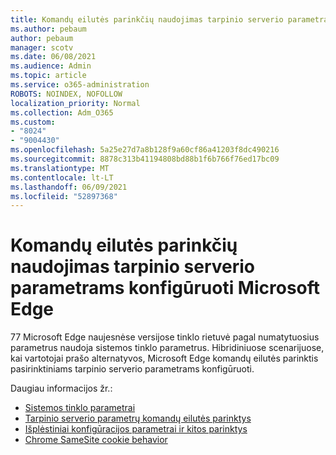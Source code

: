 ```yaml
---
title: Komandų eilutės parinkčių naudojimas tarpinio serverio parametrams konfigūruoti Microsoft Edge
ms.author: pebaum
author: pebaum
manager: scotv
ms.date: 06/08/2021
ms.audience: Admin
ms.topic: article
ms.service: o365-administration
ROBOTS: NOINDEX, NOFOLLOW
localization_priority: Normal
ms.collection: Adm_O365
ms.custom:
- "8024"
- "9004430"
ms.openlocfilehash: 5a25e27d7a8b128f9a60cf86a41203f8dc490216
ms.sourcegitcommit: 8878c313b41194808bd88b1f6b766f76ed17bc09
ms.translationtype: MT
ms.contentlocale: lt-LT
ms.lasthandoff: 06/09/2021
ms.locfileid: "52897368"
---
```

# <a name="use-command-line-options-to-configure-proxy-settings-in-microsoft-edge"></a>Komandų eilutės parinkčių naudojimas tarpinio serverio parametrams konfigūruoti Microsoft Edge

77 Microsoft Edge naujesnėse versijose tinklo rietuvė pagal numatytuosius parametrus naudoja sistemos tinklo parametrus. Hibridiniuose scenarijuose, kai vartotojai prašo alternatyvos, Microsoft Edge komandų eilutės parinktis pasirinktiniams tarpinio serverio parametrams konfigūruoti. 

Daugiau informacijos žr.:

- [Sistemos tinklo parametrai](/deployedge/edge-learnmore-cmdline-options-proxy-settings#system-network-settings)
- [Tarpinio serverio parametrų komandų eilutės parinktys](/deployedge/edge-learnmore-cmdline-options-proxy-settings#system-network-settings)
- [Išplėstiniai konfigūracijos parametrai ir kitos parinktys](https://go.microsoft.com/fwlink/?linkid=2134293)
- [Chrome SameSite cookie behavior](/office365/troubleshoot/miscellaneous/chrome-behavior-affects-applications)
